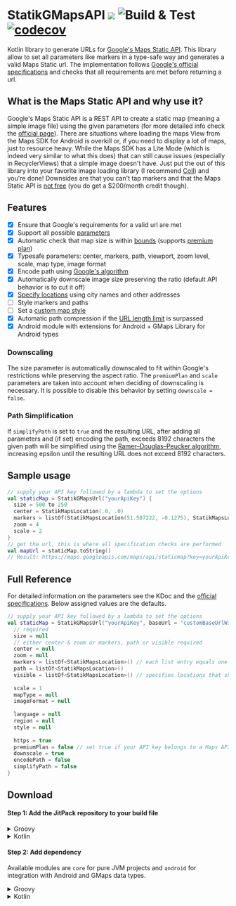 # StatikGMapsAPI  [![](https://jitpack.io/v/com.ivoberger/StatikGMapsAPI.svg)](https://jitpack.io/#com.ivoberger/StatikGMapsAPI) ![Build & Test](https://github.com/ivoberger/StatikGMapsAPI/workflows/Build%20&%20Test/badge.svg?branch=master) [![codecov](https://codecov.io/gh/ivoberger/statikgmapsapi/branch/master/graph/badge.svg)](https://codecov.io/gh/ivoberger/statikgmapsapi)


Kotlin library to generate URLs for [Google's Maps Static API][google-api-info].
This library allow to set all parameters like markers in a type-safe way and generates a valid Maps Static url.
The implementation follows [Google's official specifications][google-api-specs] and checks that all requirements are met before returning a url.

## What is the Maps Static API and why use it?
Google's Maps Static API is a REST API to create a static map (meaning a simple image file) using the given parameters (for more detailed info check the [official page][google-api-info]).
There are situations where loading the maps View from the Maps SDK for Android is overkill or, if you need to display a lot of maps, just to resource heavy. While the Maps SDK has a Lite Mode
(which is indeed very similar to what this does) that can still cause issues (especially in RecyclerViews) that a simple image doesn't have. Just put the out of this library into your favorite
image loading library (I recommend [Coil][coil]) and you're done!
Downsides are that you can't tap markers and that the Maps Static API is [not free][google-api-pricing] (you do get a $200/month credit though).

## Features

* [x] Ensure that Google's requirements for a valid url are met
* [x] Support all possible [parameters][google-api-params]
* [x] Automatic check that map size is within [bounds][google-api-imagesize] (supports [premium plan][google-maps-premium])
* [x] Typesafe parameters: center, markers, path, viewport, zoom level, scale, map type, image format
* [x] Encode path using [Google's algorithm][google-enc-algo]
* [x] Automatically downscale image size preserving the ratio (default API behavior is to cut it off)
* [x] [Specify locations][google-api-locations] using city names and other addresses
* [ ] Style markers and paths
* [ ] Set a [custom map style][google-maps-styling]
* [x] Automatic path compression if the [URL length limit][google-api-url] is surpassed
* [x] Android module with extensions for Android + GMaps Library for Android types

### Downscaling
The size parameter is automatically downscaled to fit within Google's restrictions while preserving the aspect ratio.
The `premiumPlan` and `scale` parameters are taken into account when deciding of downscaling is necessary.
It is possible to disable this behavior by setting `downscale = false`.

### Path Simplification
If `simplifyPath` is set to `true` and the resulting URL, after adding all parameters and (if set) encoding the path, exceeds 8192 characters
the given path will be simplified using the [Ramer–Douglas–Peucker algorithm][rdp-algo], increasing epsilon until the resulting
URL does not exceed 8192 characters.

## Sample usage
```kotlin
// supply your API key followed by a lambda to set the options
val staticMap = StatikGMapsUrl("yourApiKey") {
  size = 500 to 250
  center = StatikMapsLocation(.0, .0)
  markers = listOf(StatikMapsLocation(51.507222, -0.1275), StatikMapsLocation(address = "London"), StatikMapsLocation(48.8589507, 2.2770204))
  zoom = 4
  scale = 2
}
// get the url, this is where all specification checks are performed
val mapUrl = staticMap.toString()
// Result: https://maps.googleapis.com/maps/api/staticmap?key=yourApiKey&size=500x250&scale=2&center=0.0,0.0&zoom=4&markers=51.507222,-0.1275|London|48.8589507,2.2770204
```

## Full Reference
For detailed information on the parameters see the KDoc and the [official specifications][google-api-specs]. Below assigned values are the defaults.
```kotlin
// supply your API key followed by a lambda to set the options
val staticMap = StatikGMapsUrl("yourApiKey", baseUrl = "customBaseUrlWithoutHttp") {
  // required
  size = null
  // either center & zoom or markers, path or visible required
  center = null
  zoom = null
  markers = listOf<StatikMapsLocation>() // each list entry equals one marker
  path = listOf<StatikMapsLocation>()
  visible = listOf<StatikMapsLocation>() // specifies locations that should be in the viewport
  
  scale = 1
  mapType = null
  imageFormat = null
  
  language = null
  region = null
  style = null
  
  https = true
  premiumPlan = false // set true if your API key belongs to a Maps API premium plan
  downscale = true
  encodePath = false
  simplifyPath = false
}
```


## Download

#### Step 1: Add the JitPack repository to your build file 
<details><summary>Groovy</summary>

```groovy
allprojects {
  repositories {
    ...
    maven { url 'https://jitpack.io' }
  }
}
```

</details>
<details><summary>Kotlin</summary>

```kotlin
allprojects {
  repositories {
    ...
    maven { url =  "https://jitpack.io" }
  }
}
```

</details>

#### Step 2: Add dependency
Available modules are `core` for pure JVM projects and `android` for integration with Android and GMaps data types.

<details><summary>Groovy</summary>

```groovy
dependencies {
  implementation 'com.ivoberger.StatikGMapsAPI:moduleName:latestVersion'
}
```

</details>
<details><summary>Kotlin</summary>

```kotlin
dependencies {
  implementation("com.ivoberger.StatikGMapsAPI:moduleName:latestVersion")
}
```

</details>





[google-api-info]: https://developers.google.com/maps/documentation/maps-static/intro
[google-api-specs]: https://developers.google.com/maps/documentation/maps-static/dev-guide
[google-api-params]: https://developers.google.com/maps/documentation/maps-static/dev-guide#URL_Parameters
[google-api-locations]: https://developers.google.com/maps/documentation/maps-static/dev-guide#StatikMapsLocations
[google-api-url]: https://developers.google.com/maps/documentation/maps-static/dev-guide#url-size-restriction
[google-api-pricing]: https://developers.google.com/maps/documentation/maps-static/usage-and-billing
[google-maps-styling]: https://developers.google.com/maps/documentation/maps-static/styling
[google-api-imagesize]: https://developers.google.com/maps/documentation/maps-static/dev-guide#Imagesizes
[google-enc-algo]: https://developers.google.com/maps/documentation/utilities/polylinealgorithm
[google-maps-premium]: https://developers.google.com/maps/premium/
[rdp-algo]: https://en.wikipedia.org/wiki/Ramer%E2%80%93Douglas%E2%80%93Peucker_algorithm
[coil]: https://coil-kt.github.io/coil/
